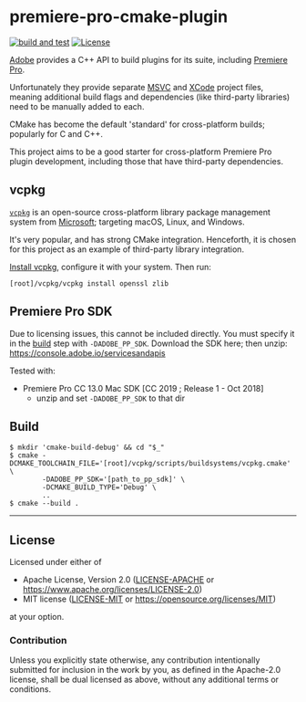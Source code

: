 premiere-pro-cmake-plugin
=========================
[![build and test](https://github.com/SamuelMarks/premiere-pro-cmake-plugin/actions/workflows/build-and-test.yml/badge.svg)](https://github.com/SamuelMarks/premiere-pro-cmake-plugin/actions/workflows/build-and-test.yml)
[![License](https://img.shields.io/badge/license-Apache--2.0%20OR%20MIT-blue.svg)](https://opensource.org/licenses/Apache-2.0)

[Adobe](https://adobe.com) provides a C++ API to build plugins for its suite, including [Premiere Pro](https://www.adobe.com/au/products/premiere.html).

Unfortunately they provide separate [MSVC](https://visualstudio.microsoft.com/vs) and [XCode](https://developer.apple.com/xcode) project files, meaning additional build flags and dependencies (like third-party libraries) need to be manually added to each.

CMake has become the default 'standard' for cross-platform builds; popularly for C and C++.

This project aims to be a good starter for cross-platform Premiere Pro plugin development, including those that have third-party dependencies.

## vcpkg
[`vcpkg`](https://vcpkg.io) is an open-source cross-platform library package management system from [Microsoft](https://microsoft.com); targeting macOS, Linux, and Windows.

It's very popular, and has strong CMake integration. Henceforth, it is chosen for this project as an example of third-party library integration.

[Install vcpkg](https://vcpkg.io/en/getting-started.html), configure it with your system. Then run:

    [root]/vcpkg/vcpkg install openssl zlib

## Premiere Pro SDK
Due to licensing issues, this cannot be included directly. You must specify it in the [build](#Build) step with `-DADOBE_PP_SDK`. Download the SDK here; then unzip: https://console.adobe.io/servicesandapis

Tested with:

  - Premiere Pro CC 13.0 Mac SDK [CC 2019 ; Release 1 - Oct 2018]
    - unzip and set `-DADOBE_PP_SDK` to that dir

## Build

    $ mkdir 'cmake-build-debug' && cd "$_"
    $ cmake -DCMAKE_TOOLCHAIN_FILE='[root]/vcpkg/scripts/buildsystems/vcpkg.cmake' \
            -DADOBE_PP_SDK='[path_to_pp_sdk]' \
            -DCMAKE_BUILD_TYPE='Debug' \
            ..
    $ cmake --build .

---

## License

Licensed under either of

- Apache License, Version 2.0 ([LICENSE-APACHE](LICENSE-APACHE) or <https://www.apache.org/licenses/LICENSE-2.0>)
- MIT license ([LICENSE-MIT](LICENSE-MIT) or <https://opensource.org/licenses/MIT>)

at your option.

### Contribution

Unless you explicitly state otherwise, any contribution intentionally submitted
for inclusion in the work by you, as defined in the Apache-2.0 license, shall be
dual licensed as above, without any additional terms or conditions.
